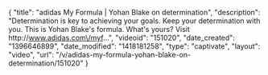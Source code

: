 {
    "title": "adidas My Formula | Yohan Blake on determination",
    "description": "Determination is key to achieving your goals. Keep your determination with you. This is Yohan Blake's formula. What's yours? Visit http:\/\/www.adidas.com\/myf...",
    "videoid": "151020",
    "date_created": "1396646899",
    "date_modified": "1418181258",
    "type": "captivate",
    "layout": "video",
    "url": "\/v\/adidas-my-formula-yohan-blake-on-determination\/151020"
}